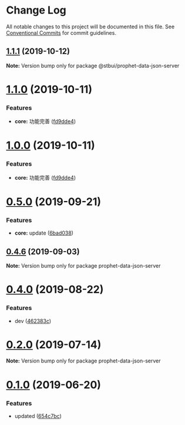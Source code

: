 # Change Log

All notable changes to this project will be documented in this file.
See [Conventional Commits](https://conventionalcommits.org) for commit guidelines.

## [1.1.1](https://github.com/stbui/propht/compare/v1.1.0...v1.1.1) (2019-10-12)

**Note:** Version bump only for package @stbui/prophet-data-json-server





# [1.1.0](https://github.com/stbui/propht/compare/v0.4.6...v1.1.0) (2019-10-11)


### Features

* **core:** 功能完善 ([fd9dde4](https://github.com/stbui/propht/commit/fd9dde4))





# [1.0.0](https://github.com/stbui/propht/compare/v0.4.6...v1.0.0) (2019-10-11)


### Features

* **core:** 功能完善 ([fd9dde4](https://github.com/stbui/propht/commit/fd9dde4))





# [0.5.0](https://github.com/stbui/propht/compare/v0.4.6...v0.5.0) (2019-09-21)


### Features

* **core:** update ([6bad038](https://github.com/stbui/propht/commit/6bad038))





## [0.4.6](https://github.com/stbui/propht/compare/v0.4.5...v0.4.6) (2019-09-03)

**Note:** Version bump only for package prophet-data-json-server





# [0.4.0](https://github.com/stbui/propht/compare/v0.3.0...v0.4.0) (2019-08-22)


### Features

* dev ([462383c](https://github.com/stbui/propht/commit/462383c))





# [0.2.0](https://github.com/stbui/propht/compare/v0.1.20...v0.2.0) (2019-07-14)

**Note:** Version bump only for package prophet-data-json-server





# [0.1.0](https://github.com/stbui/react-admin-kit/compare/v0.0.6...v0.1.0) (2019-06-20)


### Features

* updated ([654c7bc](https://github.com/stbui/react-admin-kit/commit/654c7bc))

